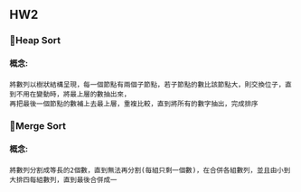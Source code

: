 ## HW2
### 🥯Heap Sort
#### 概念:
    將數列以樹狀結構呈現，每一個節點有兩個子節點，若子節點的數比該節點大，則交換位子，直到不用在變動時，將最上層的數抽出來，
    再把最後一個節點的數補上去最上層，重複比較，直到將所有的數字抽出，完成排序
    
### 🥯Merge Sort 

#### 概念:
    將數列分割成等長的2個數，直到無法再分割(每組只剩一個數)，在合併各組數列，並且由小到大排四每組數列，直到最後合併成一

